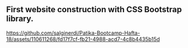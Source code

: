 ## First website construction with CSS Bootstrap library.



https://github.com/salginerdi/Patika-Bootcamp-Hafta-18/assets/110611268/fd17f7cf-fb21-4988-acd7-4c8b4435b15d

